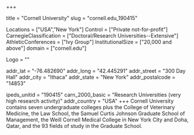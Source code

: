
+++

title = "Cornell University"
slug = "cornell.edu_190415"

Locations = ["USA","New York"]
Control = ["Private not-for-profit"]
CarnegieClassification = ["Doctoral/Research Universities--Extensive"]
AthleticConferences = ["Ivy Group"]
InstitutionalSize = ["20,000 and above"]
domain = ["cornell.edu"]

Logo = ""

addr_lat = "-76.482690"
addr_long = "42.445291"
addr_street = "300 Day Hall"
addr_city = "Ithaca"
addr_state = "New York"
addr_postalcode = "14853"

ipeds_unitid = "190415"
carn_2000_basic = "Research Universities (very high research activity)"
addr_country = "USA"
+++
    Cornell University contains seven undergraduate colleges plus the College of Veterinary Medicine, the Law School, the Samuel Curtis Johnson Graduate School of Management, the Weill Cornell Medical College in New York City and Doha, Qatar, and the 93 fields of study in the Graduate School.
